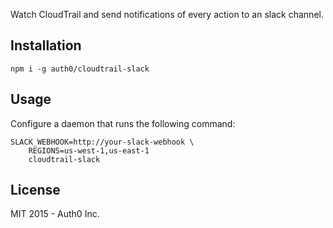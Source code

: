 Watch CloudTrail and send notifications of every action to an slack channel.

## Installation

```
npm i -g auth0/cloudtrail-slack
```

## Usage

Configure a daemon that runs the following command:

```
SLACK_WEBHOOK=http://your-slack-webhook \
	REGIONS=us-west-1,us-east-1
	cloudtrail-slack
```

## License

MIT 2015 - Auth0 Inc.